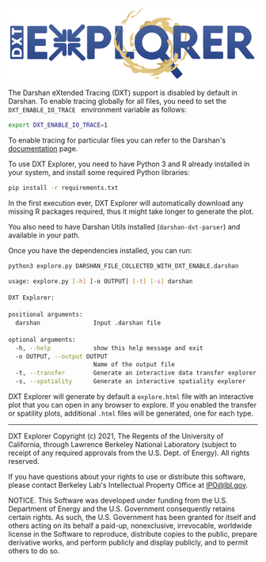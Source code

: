 ![DXT Explorer Logo](dxt-explorer.png)

The Darshan eXtended Tracing (DXT) support is disabled by default in Darshan. To enable tracing globally for all files, you need to set the `DXT_ENABLE_IO_TRACE ` environment variable as follows:

```bash
export DXT_ENABLE_IO_TRACE=1
```

To enable tracing for particular files you can refer to the Darshan's [documentation](https://www.mcs.anl.gov/research/projects/darshan/docs/darshan-runtime.html#_using_the_darshan_extended_tracing_dxt_module) page.

To use DXT Explorer, you need to have Python 3 and R already installed in your system, and install some required Python libraries:

```bash
pip install -r requirements.txt
```

In the first execution ever, DXT Explorer will automatically download any missing R packages required, thus it might take longer to generate the plot.

You also need to have Darshan Utils installed (`darshan-dxt-parser`) and available in your path.

Once you have the dependencies installed, you can run:

```bash
python3 explore.py DARSHAN_FILE_COLLECTED_WITH_DXT_ENABLE.darshan
```

```bash
usage: explore.py [-h] [-o OUTPUT] [-t] [-s] darshan

DXT Explorer:

positional arguments:
  darshan               Input .darshan file

optional arguments:
  -h, --help            show this help message and exit
  -o OUTPUT, --output OUTPUT
                        Name of the output file
  -t, --transfer        Generate an interactive data transfer explorer
  -s, --spatiality      Generate an interactive spatiality explorer
```

DXT Explorer will generate by default a `explore.html` file with an interactive plot that you can open in any browser to explore. If you enabled the transfer or spatility plots, additional `.html` files will be generated, one for each type.

---

DXT Explorer Copyright (c) 2021, The Regents of the University of California, through Lawrence Berkeley National Laboratory (subject to receipt of any required approvals from the U.S. Dept. of Energy). All rights reserved.

If you have questions about your rights to use or distribute this software, please contact Berkeley Lab's Intellectual Property Office at IPO@lbl.gov.

NOTICE.  This Software was developed under funding from the U.S. Department of Energy and the U.S. Government consequently retains certain rights.  As such, the U.S. Government has been granted for itself and others acting on its behalf a paid-up, nonexclusive, irrevocable, worldwide license in the Software to reproduce, distribute copies to the public, prepare derivative works, and perform publicly and display publicly, and to permit others to do so.
